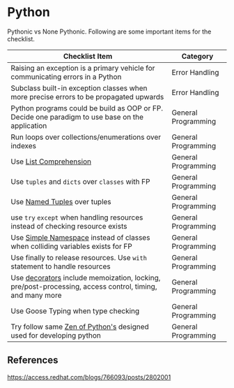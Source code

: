 # Python

Pythonic vs None Pythonic. Following are some important items for the checklist.

Checklist Item | Category
-------------- | --------
Raising an exception is a primary vehicle for communicating errors in a Python|Error Handling
Subclass built-in exception classes when more precise errors to be propagated upwards|Error Handling
Python programs could be build as OOP or FP. Decide one paradigm to use base on the application|General Programming
Run  loops over collections/enumerations over indexes|General Programming
Use [List Comprehension](https://docs.python.org/3/tutorial/datastructures.html#list-comprehensions)|General Programming
Use `tuples` and `dicts` over `classes` with FP|General Programming
Use [Named Tuples](https://docs.python.org/3/library/collections.html#collections.namedtuple) over tuples|General Programming
use `try` `except` when handling resources instead of checking resource exists|General Programming
Use [Simple Namespace](https://docs.python.org/3/library/types.html#types.SimpleNamespace) instead of classes when colliding variables exists for FP|General Programming
Use finally to release resources. Use `with` statement to handle resources|General Programming
Use [decorators](https://www.python.org/dev/peps/pep-0318/) include memoization, locking, pre/post-processing, access control, timing, and many more|General Programming
Use Goose Typing when type checking|General Programming
Try follow same [Zen of Python's](https://www.python.org/dev/peps/pep-0020/) designed used for developing python|General Programming

## References

https://access.redhat.com/blogs/766093/posts/2802001
